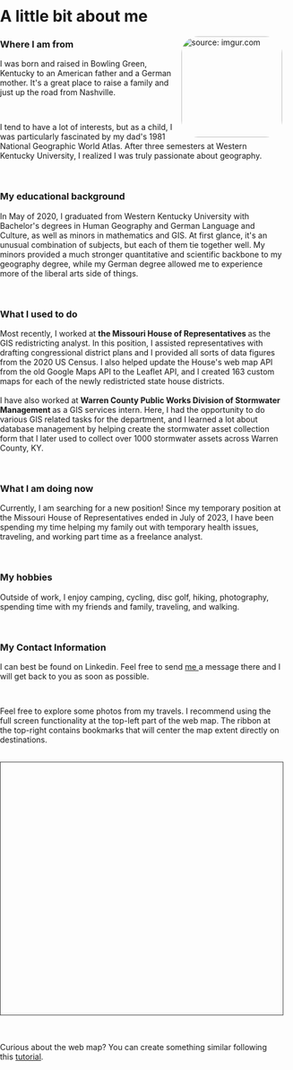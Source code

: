 <div>
    <meta charset="utf-8" />
    <meta http-equiv= "X-UA-Compatible" content="IE=edge">
    <meta name="viewport" content="initial-scale=1, maximum-scale=1, user-scalable=no" />
    <title> Travel Photo Web Map </title>
    <style>
        html,
        body { 
        padding: 0;
        margin: 0;
        height: 100%;
        width: 100%;
        }

#viewDiv {
        padding: 0;
        margin: 0;
        height: 100%;
        width: 100%;
        min-height: 450px;
        mid-width: 650px;
        border: 1px solid #444444;
        }
    </style>
    <link rel="stylesheet" href="https://js.arcgis.com/4.29/esri/themes/light/main.css" />
    <script src="https://js.arcgis.com/4.29/"></script>
    <script type="text/javascript" src="http://code.jquery.com/jquery-latest.js"></script>

</div>

<h1> <b> A little bit about me </b> </h1>

<img src="https://i.imgur.com/eKZqX44.jpg" title="source: imgur.com" width="180" height=auto style="float:right; border-radius: 30px" >

<h3> Where I am from </h3>

<p> I was born and raised in Bowling Green, Kentucky to an American father and a German mother. It's a great place to raise a family and just up the road from Nashville. </p> <br>

<p> I tend to have a lot of interests, but as a child, I was particularly fascinated by my dad's 1981 National Geographic World Atlas. After three semesters at Western Kentucky University, I realized I was truly passionate about geography. </p> <br>

<h3> My educational background </h3>

<p> In May of 2020, I graduated from Western Kentucky University with Bachelor's degrees in Human Geography and German Language and Culture, as well as minors in mathematics and GIS. At first glance, it's an unusual combination of subjects, but each of them tie together well. My minors provided a much stronger quantitative and scientific backbone to my geography degree, while my German degree allowed me to experience more of the liberal arts side of things.  </p> <br>

<h3> What I used to do  </h3>

<p> Most recently, I worked at <b> the Missouri House of Representatives </b> as the GIS redistricting analyst. In this position, I assisted representatives with drafting congressional district plans and I provided all sorts of data figures from the 2020 US Census. I also helped update the House's web map API from the old Google Maps API to the Leaflet API, and I created 163 custom maps for each of the newly redistricted state house districts.  <br> <br> I have also worked at <b> Warren County Public Works Division of Stormwater Management </b> as a GIS services intern. Here, I had the opportunity to do various GIS related tasks for the department, and I learned a lot about database management by helping create the stormwater asset collection form that I later used to collect over 1000 stormwater assets across Warren County, KY.    </p> <br>

<h3> What I am doing now </h3>

<p> Currently, I am searching for a new position! Since my temporary position at the Missouri House of Representatives ended in July of 2023, I have been spending my time helping my family out with temporary health issues, traveling, and working part time as a freelance analyst. </p> <br>

<h3> My hobbies </h3> 

<p> Outside of work, I enjoy camping, cycling, disc golf, hiking, photography, spending time with my friends and family, traveling, and walking. </p> <br> 

<h3> My Contact Information </h3>

<p> I can best be found on Linkedin. Feel free to send <a href="https://www.linkedin.com/in/andrew-jones-129582191/"> me </a> a message there and I will get back to you as soon as possible. </p> <br>

<p> Feel free to explore some photos from my travels. I recommend using the full screen functionality at the top-left part of the web map. The ribbon at the top-right contains bookmarks that will center the map extent directly on destinations.  </p> <br>

<div id="viewDiv" style="width: 100%; height: 450px;  border: 1px solid #444444;"> </div> <br>

<script src="./files/travelmap/travel_map.js"></script> <br> 

<p> Curious about the web map? You can create something similar following this <a href="./tutorials/GoogleLocation"> tutorial</a>. </p> <br>
    



